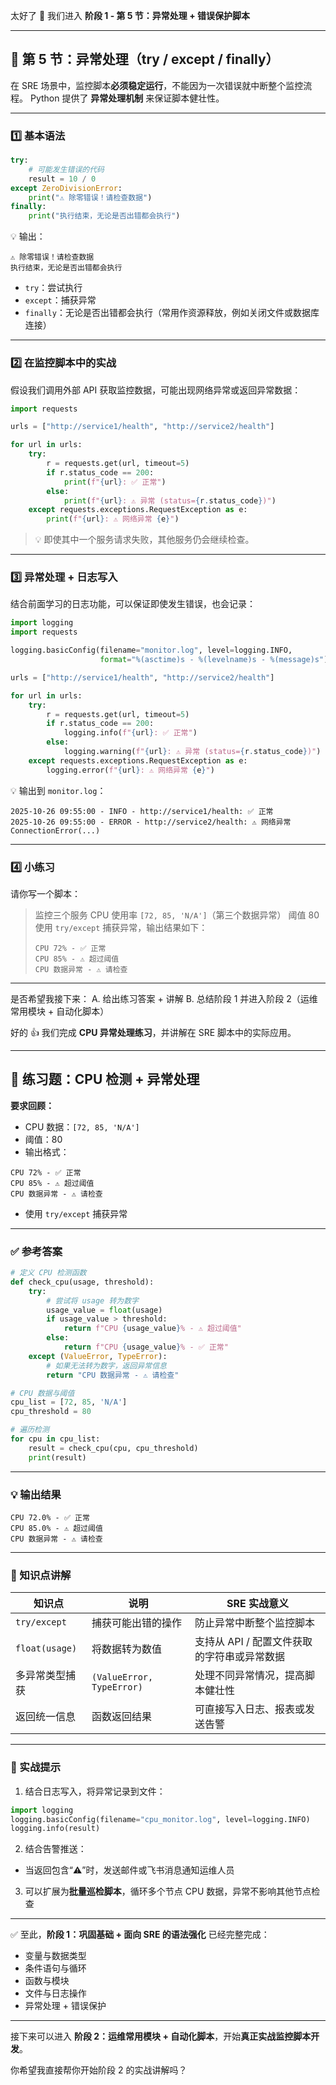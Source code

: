 太好了 🚀
我们进入 **阶段 1 - 第 5 节：异常处理 + 错误保护脚本**

---

## 🧩 第 5 节：异常处理（try / except / finally）

在 SRE 场景中，监控脚本**必须稳定运行**，不能因为一次错误就中断整个监控流程。
Python 提供了 **异常处理机制** 来保证脚本健壮性。

---

### 1️⃣ 基本语法

```python
try:
    # 可能发生错误的代码
    result = 10 / 0
except ZeroDivisionError:
    print("⚠️ 除零错误！请检查数据")
finally:
    print("执行结束，无论是否出错都会执行")
```

💡 输出：

```
⚠️ 除零错误！请检查数据
执行结束，无论是否出错都会执行
```

* `try`：尝试执行
* `except`：捕获异常
* `finally`：无论是否出错都会执行（常用作资源释放，例如关闭文件或数据库连接）

---

### 2️⃣ 在监控脚本中的实战

假设我们调用外部 API 获取监控数据，可能出现网络异常或返回异常数据：

```python
import requests

urls = ["http://service1/health", "http://service2/health"]

for url in urls:
    try:
        r = requests.get(url, timeout=5)
        if r.status_code == 200:
            print(f"{url}: ✅ 正常")
        else:
            print(f"{url}: ⚠️ 异常 (status={r.status_code})")
    except requests.exceptions.RequestException as e:
        print(f"{url}: ⚠️ 网络异常 {e}")
```

> 💡 即使其中一个服务请求失败，其他服务仍会继续检查。

---

### 3️⃣ 异常处理 + 日志写入

结合前面学习的日志功能，可以保证即使发生错误，也会记录：

```python
import logging
import requests

logging.basicConfig(filename="monitor.log", level=logging.INFO,
                    format="%(asctime)s - %(levelname)s - %(message)s")

urls = ["http://service1/health", "http://service2/health"]

for url in urls:
    try:
        r = requests.get(url, timeout=5)
        if r.status_code == 200:
            logging.info(f"{url}: ✅ 正常")
        else:
            logging.warning(f"{url}: ⚠️ 异常 (status={r.status_code})")
    except requests.exceptions.RequestException as e:
        logging.error(f"{url}: ⚠️ 网络异常 {e}")
```

💡 输出到 `monitor.log`：

```
2025-10-26 09:55:00 - INFO - http://service1/health: ✅ 正常
2025-10-26 09:55:00 - ERROR - http://service2/health: ⚠️ 网络异常 ConnectionError(...)
```

---

### 4️⃣ 小练习

请你写一个脚本：

> 监控三个服务 CPU 使用率 `[72, 85, 'N/A']`（第三个数据异常）
> 阈值 80
> 使用 `try/except` 捕获异常，输出结果如下：
>
> ```
> CPU 72% - ✅ 正常
> CPU 85% - ⚠️ 超过阈值
> CPU 数据异常 - ⚠️ 请检查
> ```

---

是否希望我接下来：
A. 给出练习答案 + 讲解
B. 总结阶段 1 并进入阶段 2（运维常用模块 + 自动化脚本）


好的 👍 我们完成 **CPU 异常处理练习**，并讲解在 SRE 脚本中的实际应用。

---

## 🧩 练习题：CPU 检测 + 异常处理

**要求回顾：**

* CPU 数据：`[72, 85, 'N/A']`
* 阈值：80
* 输出格式：

```
CPU 72% - ✅ 正常
CPU 85% - ⚠️ 超过阈值
CPU 数据异常 - ⚠️ 请检查
```

* 使用 `try/except` 捕获异常

---

### ✅ 参考答案

```python
# 定义 CPU 检测函数
def check_cpu(usage, threshold):
    try:
        # 尝试将 usage 转为数字
        usage_value = float(usage)
        if usage_value > threshold:
            return f"CPU {usage_value}% - ⚠️ 超过阈值"
        else:
            return f"CPU {usage_value}% - ✅ 正常"
    except (ValueError, TypeError):
        # 如果无法转为数字，返回异常信息
        return "CPU 数据异常 - ⚠️ 请检查"

# CPU 数据与阈值
cpu_list = [72, 85, 'N/A']
cpu_threshold = 80

# 遍历检测
for cpu in cpu_list:
    result = check_cpu(cpu, cpu_threshold)
    print(result)
```

---

### 💡 输出结果

```
CPU 72.0% - ✅ 正常
CPU 85.0% - ⚠️ 超过阈值
CPU 数据异常 - ⚠️ 请检查
```

---

### 🧠 知识点讲解

| 知识点            | 说明                        | SRE 实战意义                  |
| -------------- | ------------------------- | ------------------------- |
| `try/except`   | 捕获可能出错的操作                 | 防止异常中断整个监控脚本              |
| `float(usage)` | 将数据转为数值                   | 支持从 API / 配置文件获取的字符串或异常数据 |
| 多异常类型捕获        | `(ValueError, TypeError)` | 处理不同异常情况，提高脚本健壮性          |
| 返回统一信息         | 函数返回结果                    | 可直接写入日志、报表或发送告警           |

---

### 🔧 实战提示

1. 结合日志写入，将异常记录到文件：

```python
import logging
logging.basicConfig(filename="cpu_monitor.log", level=logging.INFO)
logging.info(result)
```

2. 结合告警推送：

* 当返回包含“⚠️”时，发送邮件或飞书消息通知运维人员

3. 可以扩展为**批量巡检脚本**，循环多个节点 CPU 数据，异常不影响其他节点检查

---

✅ 至此，**阶段 1：巩固基础 + 面向 SRE 的语法强化** 已经完整完成：

* 变量与数据类型
* 条件语句与循环
* 函数与模块
* 文件与日志操作
* 异常处理 + 错误保护

---

接下来可以进入 **阶段 2：运维常用模块 + 自动化脚本**，开始**真正实战监控脚本开发**。

你希望我直接帮你开始阶段 2 的实战讲解吗？
